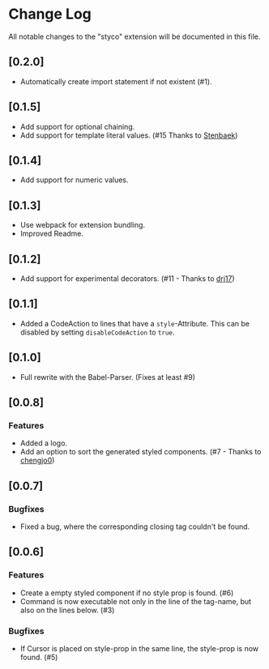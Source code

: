 # Change Log

All notable changes to the "styco" extension will be documented in this file.

## [0.2.0]

- Automatically create import statement if not existent (#1).

## [0.1.5]

- Add support for optional chaining.
- Add support for template literal values. (#15 Thanks to [Stenbaek](https://github.com/Stenbaek))

## [0.1.4]

- Add support for numeric values.

## [0.1.3]

- Use webpack for extension bundling.
- Improved Readme.

## [0.1.2]

- Add support for experimental decorators. (#11 - Thanks to [drj17](https://github.com/drj17))

## [0.1.1]

- Added a CodeAction to lines that have a `style`-Attribute. This can be disabled by setting `disableCodeAction` to `true`.

## [0.1.0]

- Full rewrite with the Babel-Parser. (Fixes at least #9)

## [0.0.8]

### Features

- Added a logo.
- Add an option to sort the generated styled components. (#7 - Thanks to [chengjo0](https://github.com/chengjo0))

## [0.0.7]

### Bugfixes

- Fixed a bug, where the corresponding closing tag couldn't be found.

## [0.0.6]

### Features

- Create a empty styled component if no style prop is found. (#6)
- Command is now executable not only in the line of the tag-name, but also on the lines below. (#3)

### Bugfixes

- If Cursor is placed on style-prop in the same line, the style-prop is now found. (#5)
